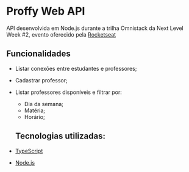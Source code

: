 # Proffy Web API

API desenvolvida em Node.js durante a trilha Omnistack da Next Level Week #2, evento oferecido pela [Rocketseat](https://rocketseat.com.br/)

## Funcionalidades

- Listar conexões entre estudantes e professores;

- Cadastrar professor;

- Listar professores disponíveis e filtrar por:
  - Dia da semana;
  - Matéria;
  - Horário;
  
  ## Tecnologias utilizadas:
  
- [TypeScript](https://www.typescriptlang.org/)
- [Node.js](https://nodejs.org/en/)
